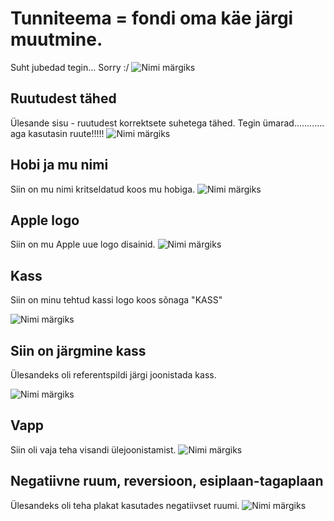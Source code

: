 # Tunniteema = fondi oma käe järgi muutmine.
Suht jubedad tegin...
Sorry :/
![Nimi märgiks](./images/nimimargiks.png)



## Ruutudest tähed
Ülesande sisu - ruutudest korrektsete suhetega tähed.
Tegin ümarad............ aga kasutasin ruute!!!!!
![Nimi märgiks](./images/ambu.png)



## Hobi ja mu nimi
Siin on mu nimi kritseldatud koos mu hobiga.
![Nimi märgiks](./images/ryanrula.png)


## Apple logo
Siin on mu Apple uue logo disainid.
![Nimi märgiks](./images/APPLE.logo.png)



## Kass
Siin on minu tehtud kassi logo koos sõnaga "KASS"

![Nimi märgiks](./images/KIISU.png)



## Siin on järgmine kass
Ülesandeks oli referentspildi järgi joonistada kass.

![Nimi märgiks](./images/kiisud22.png)



## Vapp
Siin oli vaja teha visandi ülejoonistamist.
![Nimi märgiks](./images/vapp.png)

## Negatiivne ruum, reversioon, esiplaan-tagaplaan
Ülesandeks oli teha plakat kasutades negatiivset ruumi.
![Nimi märgiks](./images/astuvalja.jpg)





